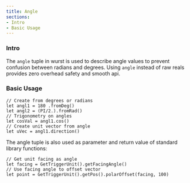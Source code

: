 ```yaml
---
title: Angle
sections:
- Intro
- Basic Usage
---
```



### Intro

The `angle` tuple in wurst is used to describe angle values to prevent confusion between radians and degrees.
Using `angle` instead of raw reals provides zero overhead safety and smooth api.

### Basic Usage

```wurst
// Create from degrees or radians
let angl1 = 180 .fromDeg()
let angl2 = (PI/2.).fromRad()
// Trigonometry on angles
let cosVal = angl1.cos()
// Create unit vector from angle
let uVec = angl1.direction()
```

The angle tuple is also used as parameter and return value of standard library functions:

```wurst
// Get unit facing as angle
let facing = GetTriggerUnit().getFacingAngle()
// Use facing angle to offset vector
let point = GetTriggerUnit().getPos().polarOffset(facing, 100)
```
